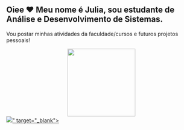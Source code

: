 ## Oiee ♥ Meu nome é Julia, sou estudante de Análise e Desenvolvimento de Sistemas.

<a>Vou postar minhas atividades da faculdade/cursos e futuros projetos pessoais! </a>
<div align="center">
  <a href="https://github.com/Julia-M-Amaral">
  <img height="180em" src="https://github-readme-stats.vercel.app/api?username=Julia-M-Amaral&show_icons=true&theme=dracula&include_all_commits=true&count_private=true"/>
  
</div>
 
<div> 
 </a>
  <a href="https://www.linkedin.com/in/juliam-amaral/" target="_blank"><img src="<img src="https://img.shields.io/badge/-LinkedIn-%230077B5?style=for-the-badge&logo=linkedin&logoColor=white"/>" target="_blank"></a>
 
</div>
